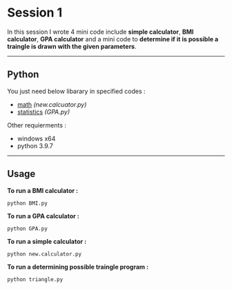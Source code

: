 # Session 1

In this session I wrote 4 mini code include **simple calculator**, **BMI calculator**, **GPA calculator** and a mini code to **determine if it is possible a traingle is drawn with the given parameters**.

---

## Python

You just need below libarary in specified codes :

- [math](https://docs.python.org/3/library/math.html) *(new.calcuator.py)* 
- [statistics](https://www.w3schools.com/python/module_statistics.asp) *(GPA.py)*


 Other requierments  :
 
 - windows x64
 - python 3.9.7

---

## Usage

**To run a BMI calculator  :**

```
python BMI.py
```

**To run a GPA calculator  :**

```
python GPA.py
```

**To run a simple calculator  :**

```
python new.calculator.py
```

**To run a determining possible traingle program  :**

```
python triangle.py
```
